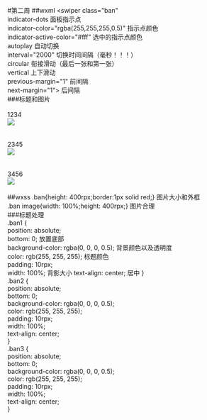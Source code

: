 #第二周
##wxml
<swiper class="ban"   
indicator-dots                面板指示点    
indicator-color="rgba(255,255,255,0.5)"  指示点颜色  
indicator-active-color="#fff" 选中的指示点颜色  
autoplay                      自动切换  
interval="2000"               切换时间间隔（毫秒！！！）  
circular                      衔接滑动（最后一张和第一张）   
vertical                      上下滑动  
previous-margin="1"           前间隔   
next-margin="1">              后间隔  
###标题和图片  
  <swiper-item>   
  <view class="ban1">1234</view>    
<image src="/image/QQ图片20221204175549.jpg"></image>  
  </swiper-item>  
  <swiper-item >  
    <view class="ban2">2345</view>  
 <image src="/image/QQ图片20221204175952.jpg"></image>  
  </swiper-item>  
  <swiper-item>  
    <view class="ban3">3456</view>  
 <image src="/image/QQ图片20221204175959.jpg"></image>  
  </swiper-item>  
</swiper> 
##wxss
.ban{height: 400rpx;border:1px solid red;}  图片大小和外框  
.ban image{width: 100%;height: 400rpx;}     图片合理  
###标题处理  
.ban1 {  
  position: absolute;  	  
  bottom: 0;	                            放置底部  
  background-color: rgba(0, 0, 0, 0.5);     背景颜色以及透明度  
  color: rgb(255, 255, 255);                标题颜色  
  padding: 10rpx;	                      
  width: 100%;                              背影大小
  text-align: center;	                    居中
}   
.ban2 {  
  position: absolute;	  
  bottom: 0;	  
  background-color: rgba(0, 0, 0, 0.5);  
  color: rgb(255, 255, 255);  
  padding: 10rpx;	  
  width: 100%;  
  text-align: center;	  
}  
.ban3 {  
  position: absolute;	  
  bottom: 0;	  
  background-color: rgba(0, 0, 0, 0.5);  
  color: rgb(255, 255, 255);   
  padding: 10rpx;	  
  width: 100%;  
  text-align: center;	   
}   